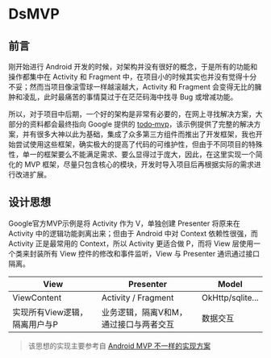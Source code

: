 # DsMVP
## 前言
刚开始进行 Android 开发的时候，对架构并没有很好的概念，于是所有的功能和操作都集中在 Activity 和 Fragment 中，在项目小的时候其实也并没有觉得十分不妥；然而当项目像滚雪球一样越滚越大，Activity 和 Fragment 会变得无比的臃肿和凌乱，此时最痛苦的事情莫过于在茫茫码海中找寻 Bug 或增减功能。

所以，对于项目中后期，一个好的架构是非常有必要的，在网上寻找解决方案，大部分的资料都会最终指向 Google 提供的 [todo‑mvp](https://github.com/googlesamples/android-architecture)，该示例提供了完整的解决方案，并有很多大神以此为基础，集成了众多第三方组件而推出了开发框架，我也开始尝试使用这些框架，确实极大的提高了代码的可维护性，但由于不同项目的特殊性，单一的框架要么不能满足需求、要么显得过于庞大，因此，在这里实现一个简化的 MVP 框架，尽量只包含核心的模块，开发时导入项目后再根据实际的需求进行改进扩展。

## 设计思想
Google官方MVP示例是将 Activity 作为 V，单独创建 Presenter 将原来在 Activity 中的逻辑功能剥离出来；但由于 Android 中对 Context 依赖性很强，而 Activity 正是最常用的 Context，所以 Activity 更适合做 P，而将 View 层使用一个类来封装所有 View 控件的修改和事件监听，View 与 Presenter 通讯通过接口隔离。

| View        | Presenter    |  Model  |
| ----- | -----  | ---- |
| ViewContent	|Activity / Fragment	|OkHttp/sqlite...|
| 实现所有View逻辑，隔离用户与P |业务逻辑，隔离V和M，通过接口与两者交互 |数据交互|

> 该思想的实现主要参考自 [Android MVP 不一样的实现方案](https://github.com/Yeamy/MVPDemo/blob/master/README.md)
